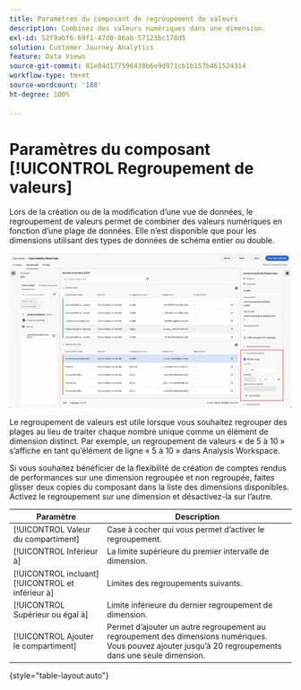 ```yaml
---
title: Paramètres du composant de regroupement de valeurs
description: Combinez des valeurs numériques dans une dimension.
exl-id: 52f9abf6-69f1-47d0-86ab-57123bc178d5
solution: Customer Journey Analytics
feature: Data Views
source-git-commit: 81e04d177596430b6e9d971cb1b157b461524314
workflow-type: tm+mt
source-wordcount: '188'
ht-degree: 100%

---
```


# Paramètres du composant [!UICONTROL Regroupement de valeurs]

Lors de la création ou de la modification d’une vue de données, le regroupement de valeurs permet de combiner des valeurs numériques en fonction d’une plage de données. Elle n’est disponible que pour les dimensions utilisant des types de données de schéma entier ou double.

![Classification des valeurs](../assets/value-bucketing.png)

Le regroupement de valeurs est utile lorsque vous souhaitez regrouper des plages au lieu de traiter chaque nombre unique comme un élément de dimension distinct. Par exemple, un regroupement de valeurs « de 5 à 10 » sʼaffiche en tant quʼélément de ligne « 5 à 10 » dans Analysis Workspace.

Si vous souhaitez bénéficier de la flexibilité de création de comptes rendus de performances sur une dimension regroupée et non regroupée, faites glisser deux copies du composant dans la liste des dimensions disponibles. Activez le regroupement sur une dimension et désactivez-la sur l’autre.

| Paramètre | Description |
| --- | --- |
| [!UICONTROL Valeur du compartiment] | Case à cocher qui vous permet d’activer le regroupement. |
| [!UICONTROL Inférieur à] | La limite supérieure du premier intervalle de dimension. |
| [!UICONTROL incluant] [!UICONTROL et inférieur à] | Limites des regroupements suivants. |
| [!UICONTROL Supérieur ou égal à] | Limite inférieure du dernier regroupement de dimension. |
| [!UICONTROL Ajouter le compartiment] | Permet dʼajouter un autre regroupement au regroupement des dimensions numériques. Vous pouvez ajouter jusqu’à 20 regroupements dans une seule dimension. |

{style="table-layout:auto"}

